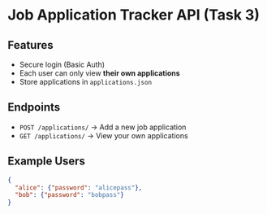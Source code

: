 # Job Application Tracker API (Task 3)

## Features
- Secure login (Basic Auth)
- Each user can only view **their own applications**
- Store applications in `applications.json`

## Endpoints
- `POST /applications/` → Add a new job application
- `GET /applications/` → View your own applications

## Example Users
```json
{
  "alice": {"password": "alicepass"},
  "bob": {"password": "bobpass"}
}
